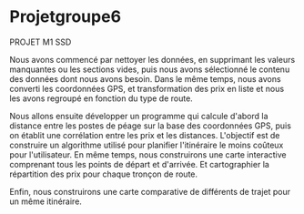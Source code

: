 # Projetgroupe6
PROJET M1 SSD

Nous avons commencé par nettoyer les données, en supprimant les valeurs manquantes ou les sections vides, puis nous avons sélectionné le contenu des données dont nous avons besoin. Dans le même temps, nous avons converti les coordonnées GPS, et transformation des prix en liste et nous les avons regroupé en fonction du type de route.

Nous allons ensuite développer un programme qui calcule d'abord la distance entre les postes de péage sur la base des coordonnées GPS, puis on établit une corrélation entre les prix et les distances. L'objectif est de construire un algorithme utilisé pour planifier l'itinéraire le moins coûteux pour l'utilisateur. En même temps, nous construirons une carte interactive comprenant tous les points de départ et d'arrivée. Et cartographier la répartition des prix pour chaque tronçon de route.

Enfin, nous construirons une carte comparative de différents de trajet pour un même itinéraire.

